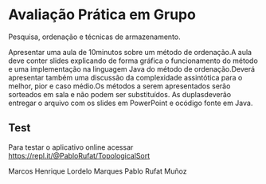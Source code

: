 # Avaliação Prática em Grupo

Pesquisa, ordenação e técnicas de armazenamento.

Apresentar  uma  aula  de 10minutos  sobre  um método  de  ordenação.A  aula  deve conter  slides  explicando  de  forma  gráfica  o  funcionamento  do  método  e  uma implementação  na  linguagem  Java  do  método  de  ordenação.Deverá  apresentar também uma discussão da complexidade assintótica para o melhor, pior e caso médio.Os  métodos  a  serem  apresentados  serão  sorteados  em  sala e  não  podem  ser substituídos. As duplasdeverão entregar o arquivo com os slides em PowerPoint e ocódigo fonte em Java.

## Test

Para testar o aplicativo online acessar https://repl.it/@PabloRufat/TopologicalSort



Marcos Henrique Lordelo Marques
Pablo Rufat Muñoz
